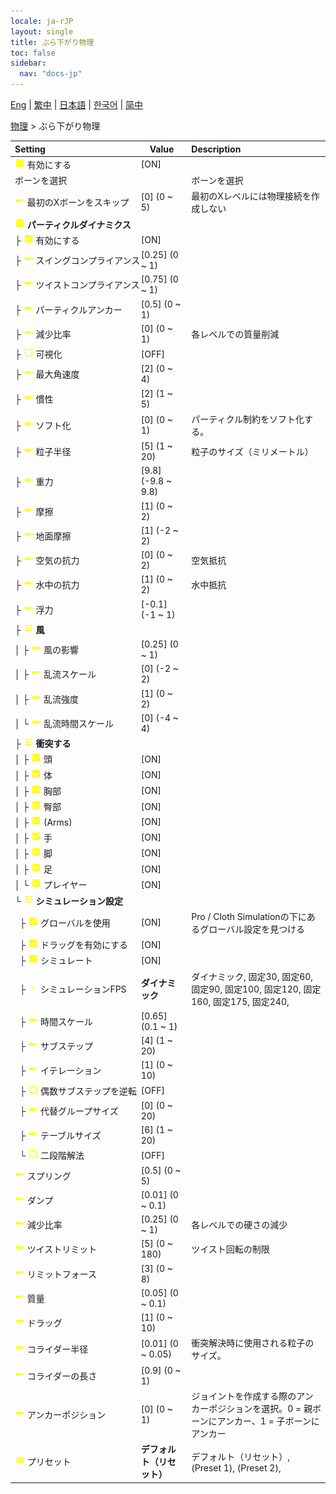 ```yaml
---
locale: ja-rJP
layout: single
title: ぶら下がり物理
toc: false
sidebar:
  nav: "docs-jp"
---
```

[Eng](/dancexr/menu/2025.4/actor/cloth_physics) | [繁中](/tw/dancexr/menu/2025.4/actor/cloth_physics) | [日本語](/jp/dancexr/menu/2025.4/actor/cloth_physics) | [한국어](/kr/dancexr/menu/2025.4/actor/cloth_physics) | [简中](/zh/dancexr/menu/2025.4/actor/cloth_physics)

[物理](../menu#物理) > ぶら下がり物理



| Setting | Value | Description |
| :--- | --- | :--- |
|<nobr>![check_on icon](/images/icon/ic_check_on.png) 有効にする</nobr>| [ON] | 
|<nobr> ボーンを選択</nobr>|| ボーンを選択
|<nobr>![slider icon](/images/icon/ic_slider.png) 最初のXボーンをスキップ</nobr>| [0] (0 ~ 5) | 最初のXレベルには物理接続を作成しない
|<nobr>![check_on icon](/images/icon/ic_check_on.png) <b>パーティクルダイナミクス</b></nobr>| | 
|<nobr>├&nbsp;![check_on icon](/images/icon/ic_check_on.png) 有効にする</nobr>| [ON] | 
|<nobr>├&nbsp;![slider icon](/images/icon/ic_slider.png) スイングコンプライアンス</nobr>| [0.25] (0 ~ 1) | 
|<nobr>├&nbsp;![slider icon](/images/icon/ic_slider.png) ツイストコンプライアンス</nobr>| [0.75] (0 ~ 1) | 
|<nobr>├&nbsp;![slider icon](/images/icon/ic_slider.png) パーティクルアンカー</nobr>| [0.5] (0 ~ 1) | 
|<nobr>├&nbsp;![slider icon](/images/icon/ic_slider.png) 減少比率</nobr>| [0] (0 ~ 1) | 各レベルでの質量削減
|<nobr>├&nbsp;![check_off icon](/images/icon/ic_check_off.png) 可視化</nobr>| [OFF] | 
|<nobr>├&nbsp;![slider icon](/images/icon/ic_slider.png) 最大角速度</nobr>| [2] (0 ~ 4) | 
|<nobr>├&nbsp;![slider icon](/images/icon/ic_slider.png) 慣性</nobr>| [2] (1 ~ 5) | 
|<nobr>├&nbsp;![slider icon](/images/icon/ic_slider.png) ソフト化</nobr>| [0] (0 ~ 1) | パーティクル制約をソフト化する。
|<nobr>├&nbsp;![slider icon](/images/icon/ic_slider.png) 粒子半径</nobr>| [5] (1 ~ 20) | 粒子のサイズ（ミリメートル）
|<nobr>├&nbsp;![slider icon](/images/icon/ic_slider.png) 重力</nobr>| [9.8] (-9.8 ~ 9.8) | 
|<nobr>├&nbsp;![slider icon](/images/icon/ic_slider.png) 摩擦</nobr>| [1] (0 ~ 2) | 
|<nobr>├&nbsp;![slider icon](/images/icon/ic_slider.png) 地面摩擦</nobr>| [1] (-2 ~ 2) | 
|<nobr>├&nbsp;![slider icon](/images/icon/ic_slider.png) 空気の抗力</nobr>| [0] (0 ~ 2) | 空気抵抗
|<nobr>├&nbsp;![slider icon](/images/icon/ic_slider.png) 水中の抗力</nobr>| [1] (0 ~ 2) | 水中抵抗
|<nobr>├&nbsp;![slider icon](/images/icon/ic_slider.png) 浮力</nobr>| [-0.1] (-1 ~ 1) | 
|<nobr>├&nbsp;![tune icon](/images/icon/ic_tune.png) <b>風</b></nobr>| | 
|<nobr>│&nbsp;├&nbsp;![slider icon](/images/icon/ic_slider.png) 風の影響</nobr>| [0.25] (0 ~ 1) | 
|<nobr>│&nbsp;├&nbsp;![slider icon](/images/icon/ic_slider.png) 乱流スケール</nobr>| [0] (-2 ~ 2) | 
|<nobr>│&nbsp;├&nbsp;![slider icon](/images/icon/ic_slider.png) 乱流強度</nobr>| [1] (0 ~ 2) | 
|<nobr>│&nbsp;└&nbsp;![slider icon](/images/icon/ic_slider.png) 乱流時間スケール</nobr>| [0] (-4 ~ 4) | 
|<nobr>├&nbsp;![tune icon](/images/icon/ic_tune.png) <b>衝突する</b></nobr>| | 
|<nobr>│&nbsp;├&nbsp;![check_on icon](/images/icon/ic_check_on.png) 頭</nobr>| [ON] | 
|<nobr>│&nbsp;├&nbsp;![check_on icon](/images/icon/ic_check_on.png) 体</nobr>| [ON] | 
|<nobr>│&nbsp;├&nbsp;![check_on icon](/images/icon/ic_check_on.png) 胸部</nobr>| [ON] | 
|<nobr>│&nbsp;├&nbsp;![check_on icon](/images/icon/ic_check_on.png) 臀部</nobr>| [ON] | 
|<nobr>│&nbsp;├&nbsp;![check_on icon](/images/icon/ic_check_on.png) (Arms)</nobr>| [ON] | 
|<nobr>│&nbsp;├&nbsp;![check_on icon](/images/icon/ic_check_on.png) 手</nobr>| [ON] | 
|<nobr>│&nbsp;├&nbsp;![check_on icon](/images/icon/ic_check_on.png) 脚</nobr>| [ON] | 
|<nobr>│&nbsp;├&nbsp;![check_on icon](/images/icon/ic_check_on.png) 足</nobr>| [ON] | 
|<nobr>│&nbsp;└&nbsp;![check_on icon](/images/icon/ic_check_on.png) プレイヤー</nobr>| [ON] | 
|<nobr>└&nbsp;![tune icon](/images/icon/ic_tune.png) <b>シミュレーション設定</b></nobr>| | 
|<nobr>&nbsp;&nbsp;├&nbsp;![check_on icon](/images/icon/ic_check_on.png) グローバルを使用</nobr>| [ON] | Pro / Cloth Simulationの下にあるグローバル設定を見つける
|<nobr>&nbsp;&nbsp;├&nbsp;![check_on icon](/images/icon/ic_check_on.png) ドラッグを有効にする</nobr>| [ON] | 
|<nobr>&nbsp;&nbsp;├&nbsp;![check_on icon](/images/icon/ic_check_on.png) シミュレート</nobr>| [ON] | 
|<nobr>&nbsp;&nbsp;├&nbsp;![chevron icon](/images/icon/ic_chevron.png) シミュレーションFPS</nobr>| **ダイナミック** | ダイナミック, 固定30, 固定60, 固定90, 固定100, 固定120, 固定160, 固定175, 固定240,  |
|<nobr>&nbsp;&nbsp;├&nbsp;![slider icon](/images/icon/ic_slider.png) 時間スケール</nobr>| [0.65] (0.1 ~ 1) | 
|<nobr>&nbsp;&nbsp;├&nbsp;![slider icon](/images/icon/ic_slider.png) サブステップ</nobr>| [4] (1 ~ 20) | 
|<nobr>&nbsp;&nbsp;├&nbsp;![slider icon](/images/icon/ic_slider.png) イテレーション</nobr>| [1] (0 ~ 10) | 
|<nobr>&nbsp;&nbsp;├&nbsp;![check_off icon](/images/icon/ic_check_off.png) 偶数サブステップを逆転</nobr>| [OFF] | 
|<nobr>&nbsp;&nbsp;├&nbsp;![slider icon](/images/icon/ic_slider.png) 代替グループサイズ</nobr>| [0] (0 ~ 20) | 
|<nobr>&nbsp;&nbsp;├&nbsp;![slider icon](/images/icon/ic_slider.png) テーブルサイズ</nobr>| [6] (1 ~ 20) | 
|<nobr>&nbsp;&nbsp;└&nbsp;![check_off icon](/images/icon/ic_check_off.png) 二段階解法</nobr>| [OFF] | 
|<nobr>![slider icon](/images/icon/ic_slider.png) スプリング</nobr>| [0.5] (0 ~ 5) | 
|<nobr>![slider icon](/images/icon/ic_slider.png) ダンプ</nobr>| [0.01] (0 ~ 0.1) | 
|<nobr>![slider icon](/images/icon/ic_slider.png) 減少比率</nobr>| [0.25] (0 ~ 1) | 各レベルでの硬さの減少
|<nobr>![slider icon](/images/icon/ic_slider.png) ツイストリミット</nobr>| [5] (0 ~ 180) | ツイスト回転の制限
|<nobr>![slider icon](/images/icon/ic_slider.png) リミットフォース</nobr>| [3] (0 ~ 8) | 
|<nobr>![slider icon](/images/icon/ic_slider.png) 質量</nobr>| [0.05] (0 ~ 0.1) | 
|<nobr>![slider icon](/images/icon/ic_slider.png) ドラッグ</nobr>| [1] (0 ~ 10) | 
|<nobr>![slider icon](/images/icon/ic_slider.png) コライダー半径</nobr>| [0.01] (0 ~ 0.05) | 衝突解決時に使用される粒子のサイズ。
|<nobr>![slider icon](/images/icon/ic_slider.png) コライダーの長さ</nobr>| [0.9] (0 ~ 1) | 
|<nobr>![slider icon](/images/icon/ic_slider.png) アンカーポジション</nobr>| [0] (0 ~ 1) | ジョイントを作成する際のアンカーポジションを選択。0 = 親ボーンにアンカー、1 = 子ボーンにアンカー
|<nobr>![list icon](/images/icon/ic_list.png) プリセット</nobr>| **デフォルト（リセット）** | デフォルト（リセット）, (Preset 1), (Preset 2),  |
